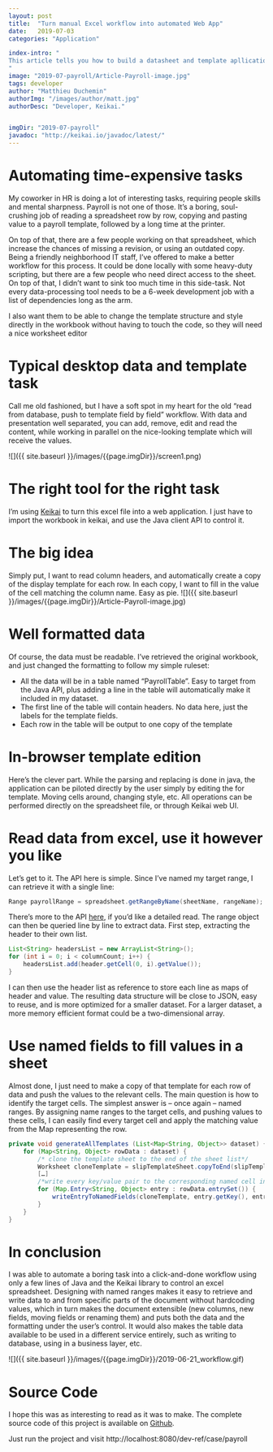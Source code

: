 ```yaml
---
layout: post
title:  "Turn manual Excel workflow into automated Web App" 
date:   2019-07-03
categories: "Application"

index-intro: "
This article tells you how to build a datasheet and template apllication in keikai.
"
image: "2019-07-payroll/Article-Payroll-image.jpg"
tags: developer
author: "Matthieu Duchemin"
authorImg: "/images/author/matt.jpg"
authorDesc: "Developer, Keikai."


imgDir: "2019-07-payroll"
javadoc: "http://keikai.io/javadoc/latest/"
---
```

<!--
images come from https://drive.google.com/open?id=17EEz_BuTVsTSeAA3a8AakyMspVSd_OEb made with draw.io
goal： Keikai can help you build a spreadsheet-based app
-->

# Automating time-expensive tasks

My coworker in HR is doing a lot of interesting tasks, requiring people skills and mental sharpness. Payroll is not one of those. It’s a boring, soul-crushing job of reading a spreadsheet row by row, copying and pasting value to a payroll template, followed by a long time at the printer.

On top of that, there are a few people working on that spreadsheet, which increase the chances of missing a revision, or using an outdated copy.
Being a friendly neighborhood IT staff, I’ve offered to make a better workflow for this process. It could be done locally with some heavy-duty scripting, but there are a few people who need direct access to the sheet. On top of that, I didn’t want to sink too much time in this side-task. Not every data-processing tool needs to be a 6-week development job with a list of dependencies long as the arm.

I also want them to be able to change the template structure and style directly in the workbook without having to touch the code, so they will need a nice worksheet editor

# Typical desktop data and template task

Call me old fashioned, but I have a soft spot in my heart for the old “read from database, push to template field by field” workflow. With data and presentation well separated, you can add, remove, edit and read the content, while working in parallel on the nice-looking template which will receive the values.

![]({{ site.baseurl }}/images/{{page.imgDir}}/screen1.png) 

# The right tool for the right task
I’m using [Keikai](https://keikai.io) to turn this excel file into a web application. I just have to import the workbook in keikai, and use the Java client API to control it.

# The big idea
Simply put, I want to read column headers, and automatically create a copy of the display template for each row. In each copy, I want to fill in the value of the cell matching the column name. Easy as pie.
![]({{ site.baseurl }}/images/{{page.imgDir}}/Article-Payroll-image.jpg) 

# Well formatted data

Of course, the data must be readable. I’ve retrieved the original workbook, and just changed the formatting to follow my simple ruleset:

* All the data will be in a table named “PayrollTable”. Easy to target from the Java API, plus adding a line in the table will automatically make it included in my dataset.
* The first line of the table will contain headers. No data here, just the labels for the template fields.
* Each row in the table will be output to one copy of the template

# In-browser template edition

Here’s the clever part. While the parsing and replacing is done in java, the application can be piloted directly by the user simply by editing the for template. Moving cells around, changing style, etc. All operations can be performed directly on the spreadsheet file, or through Keikai web UI.

# Read data from excel, use it however you like

Let’s get to it. The API here is simple. Since I’ve named my target range, I can retrieve it with a single line:

```java
Range payrollRange = spreadsheet.getRangeByName(sheetName, rangeName);
```

There’s more to the API [here](https://doc.keikai.io/tutorial/javaClientApi#), if you’d like a detailed read.
The range object can then be queried line by line to extract data. First step, extracting the header to their own list.

```java
List<String> headersList = new ArrayList<String>();
for (int i = 0; i < columnCount; i++) {
    headersList.add(header.getCell(0, i).getValue());
}
```

I can then use the header list as reference to store each line as maps of header and value. The resulting data structure will be close to JSON, easy to reuse, and is more optimized for a smaller dataset. For a larger dataset, a more memory efficient format could be a two-dimensional array.

# Use named fields to fill values in a sheet
Almost done, I just need to make a copy of that template for each row of data and push the values to the relevant cells. The main question is how to identify the target cells.
The simplest answer is – once again – named ranges. By assigning name ranges to the target cells, and pushing values to these cells, I can easily find every target cell and apply the matching value from the Map representing the row.

```java
private void generateAllTemplates (List<Map<String, Object>> dataset) {
    for (Map<String, Object> rowData : dataset) {
        /* clone the template sheet to the end of the sheet list*/
        Worksheet cloneTemplate = slipTemplateSheet.copyToEnd(slipTemplateSheet.getWorkbook());
        […]
        /*write every key/value pair to the corresponding named cell in the target template*/
        for (Map.Entry<String, Object> entry : rowData.entrySet()) {
            writeEntryToNamedFields(cloneTemplate, entry.getKey(), entry.getValue());
        }
    }
}
```

# In conclusion
I was able to automate a boring task into a click-and-done workflow using only a few lines of Java and the Keikai library to control an excel spreadsheet.
Designing with named ranges makes it easy to retrieve and write data to and from specific parts of the document without hardcoding values, which in turn makes the document extensible (new columns, new fields, moving fields or renaming them) and puts both the data and the formatting under the user’s control. It would also makes the table data available to be used in a different service entirely, such as writing to database, using in a business layer, etc. 

![]({{ site.baseurl }}/images/{{page.imgDir}}/2019-06-21_workflow.gif) 

# Source Code
I hope this was as interesting to read as it was to make. The complete source code of this project is available on [Github](https://github.com/keikai/dev-ref).

Just run the project and visit http://localhost:8080/dev-ref/case/payroll


[jekyll]:      http://jekyllrb.com
[jekyll-gh]:   https://github.com/jekyll/jekyll
[jekyll-help]: https://github.com/jekyll/jekyll-help
